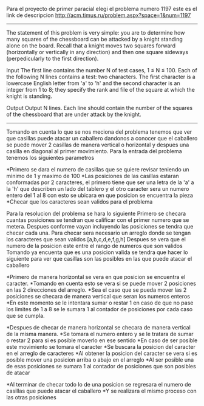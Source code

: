 Para el proyecto de primer paracial elegi el problema numero 1197 este es el link de descripcion
http://acm.timus.ru/problem.aspx?space=1&num=1197
********************************************************************

The statement of this problem is very simple: you are to determine how many squares of the chessboard can be attacked by a knight standing alone on the board. Recall that a knight moves two squares forward (horizontally or vertically in any direction) and then one square sideways (perpedicularly to the first direction). 

Input
The first line contains the number N of test cases, 1 ≤ N ≤ 100. Each of the following N lines contains a test: two characters. The first character is a lowercase English letter from 'a' to 'h' and the second character is an integer from 1 to 8; they specify the rank and file of the square at which the knight is standing.

Output
Output N lines. Each line should contain the number of the squares of the chessboard that are under attack by the knight.

***********************************************************************

Tomando en cuenta lo que se nos meciona del problema tenemos que ver que casillas puede atacar un caballero dandonos a conocer que el caballero se puede mover 2 casillas de manera vertical o horizontal y despues una casilla en diagonal al primer movimiento. Para la entrada del problema tenemos los siguientes parametros

*Primero se dara el numero de casillas que se quiere revisar teniendo un minimo de 1 y maximo de 100
*Las posiciones de las casillas estaran conformadas por 2 caracteres, el primero tiene que ser una letra de la 'a' a la 'h' que describen un lado del tablero y el otro caracter sera un numero entero del 1 al 8 con esto se ubicara en que posicion se encuentra la pieza
*Checar que los caracteres sean validos para el problema

Para la resolucion del problema se hara lo siguiente
Primero se checara cuantas posiciones se tendran que calificar con el primer numero que se metera.
Despues conforme vayan incluyendo las posiciones se tendra que checar cada una.
Para checar sera necesario un arreglo donde se tengan los caracteres que sean validos [a,b,c,d,e,f,g,h]
Despues se vera que el numero de la posicion este entre el rango de numeros que son validos
Tomando ya encuenta que es una posicion valida se tendra que hacer lo siguiente para ver que casillas son las posibles en las que puede atacar el caballero

*Primero de manera horizontal se vera en que posicion se encuentra el caracter.
*Tomando en cuenta esto se vera si se puede mover 2 posiciones en las 2 direcciones del arreglo.
*Sea el caso que se pueda mover las 2 posiciones se checara de manera vertical que seran los numeros enteros
*En este momento se le intentara sumar o restar 1 en caso de que no pase los limites de 1 a 8 se le sumara 1 al contador de posiciones por cada caso que se cumpla.

*Despues de checar de manera horizontal se checara de manera vertical de la misma manera.
*Se tomara el numero entero y se le tratara de sumar o restar 2 para si es posible moverlo en ese sentido
*En caso de ser posible este movimiento se tomara el caracter
*Se buscara la posicion del caracter en el arreglo de caracteres
*Al obtener la posicion del caracter se vera si es posible mover una posicion arriba o abajo en el arreglo
*Al ser posible una de esas posiciones se sumara 1 al contador de posiciones que son posibles de atacar

*Al terminar de checar todo lo de una posicion se regresara el numero de casillas que puede atacar el caballero
*Y se realizara el mismo proceso con las otras posiciones